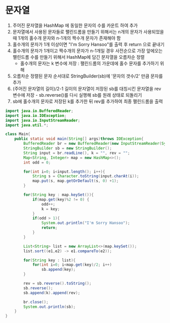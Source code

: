# 문자열
1. 주어진 문자열을 HashMap 에 동일한 문자의 수를 카운트 하여 추가
2. 문자열에서 사용된 문자들로 팰린드롬을 만들기 위해서는 n개의 문자가 사용되었을때 1개의 홀수개 문자와 n-1개의 짝수개 문자가 존재해야 함
3. 홀수개의 문자가 1개 이상이면 "I'm Sorry Hansoo"를 출력 후 return 으로 끝내기
4. 홀수개의 문자가 1개이고 짝수개의 문자가 n-1개일 경우 사전순으로 가장 앞에오는 팰린드롬 수를 만들기 위해서 HashMap에 담긴 문자열을 오름차순 정렬
    - 홀수개의 문자는 k 변수에 저장 : 팰린드롬의 가운데에 홀수 문자를 추가하기 위해
5. 오름차순 정렬된 문자 순서대로 StringBuilder(sb)에 '문자의 갯수/2' 만큼 문자를 추가
6. (주어진 문자열의 길이)/2-1 길이의 문자열이 저장된 sb를 대칭시킨 문자열을 rev 변수에 저장 - sb.reverse()를 다시 실행해 sb를 원래 상태로 되돌리기
7. sb에 홀수개의 문자로 저장된 k를 추가한 뒤 rev를 추가하여 최종 팰린드롬을 출력


```java
import java.io.BufferedReader;
import java.io.IOException;
import java.io.InputStreamReader;
import java.util.*;

class Main{
    public static void main(String[] args)throws IOException{
        BufferedReader br = new BufferedReader(new InputStreamReader(System.in));
        StringBuilder sb = new StringBuilder();
        String input = br.readLine(), k = "", rev = "";
        Map<String, Integer> map = new HashMap<>();
        int odd = 0;

        for(int i=0; i<input.length(); i++){
            String s = Character.toString(input.charAt(i));
            map.put(s, map.getOrDefault(s, 0) +1);
        }

        for(String key : map.keySet()){
            if(map.get(key)%2 != 0) {
                odd++;
                k = key;
            }
            if(odd > 1){
                System.out.println("I'm Sorry Hansoo");
                return;
            }
        }

        List<String> list = new ArrayList<>(map.keySet());
        list.sort((e1,e2) -> e1.compareTo(e2));

        for(String key : list){
            for(int i=0; i<map.get(key)/2; i++)
                sb.append(key);
        }

        rev = sb.reverse().toString();
        sb.reverse();
        sb.append(k).append(rev);

        br.close();
        System.out.println(sb);
    }
}
```
